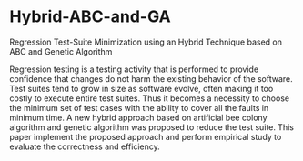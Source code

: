 # Hybrid-ABC-and-GA
Regression Test-Suite Minimization using an Hybrid Technique based on ABC and Genetic Algorithm 

Regression testing is a testing activity that is performed to provide confidence that changes do not harm
the existing behavior of the software. Test suites tend to grow in size as software evolve, often making it too costly
to execute entire test suites. Thus it becomes a necessity to choose the minimum set of test cases with the ability to
cover all the faults in minimum time. A new hybrid approach based on artificial bee colony algorithm and genetic
algorithm was proposed to reduce the test suite. This paper implement the proposed approach and perform empirical
study to evaluate the correctness and efficiency.
